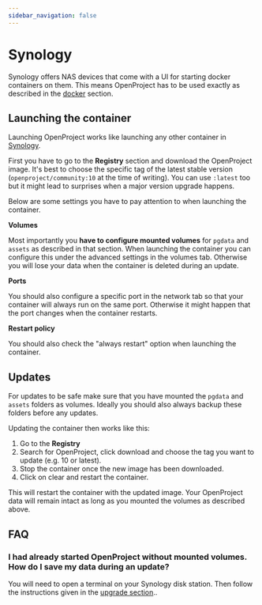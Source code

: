 ```yaml
---
sidebar_navigation: false
---
```


# Synology

Synology offers NAS devices that come with a UI for starting docker containers on them.
This means OpenProject has to be used exactly as described in the [docker](../docker/#recommended-usage) section.

## Launching the container

Launching OpenProject works like launching any other container in [Synology](https://www.synology.com/en-global/knowledgebase/DSM/help/Docker/docker_container).

First you have to go to the **Registry** section and download the OpenProject image.
It's best to choose the specific tag of the latest stable version (`openproject/community:10` at the time of writing).
You can use `:latest` too but it might lead to surprises when a major version upgrade happens.

Below are some settings you have to pay attention to when launching the container.

**Volumes**

Most importantly you **have to configure mounted volumes** for `pgdata` and `assets` as described in that section.
When launching the container you can configure this under the advanced settings in the volumes tab.
Otherwise you will lose your data when the container is deleted during an update.

**Ports**

You should also configure a specific port in the network tab so that your container will always run
on the same port. Otherwise it might happen that the port changes when the container restarts.

**Restart policy**

You should also check the "always restart" option when launching the container.

## Updates

For updates to be safe make sure that you have mounted the `pgdata` and `assets` folders as volumes.
Ideally you should also always backup these folders before any updates.

Updating the container then works like this:

1. Go to the **Registry**
2. Search for OpenProject, click download and choose the tag you want to update (e.g. 10 or latest).
3. Stop the container once the new image has been downloaded.
4. Click on clear and restart the container.

This will restart the container with the updated image.
Your OpenProject data will remain intact as long as you mounted the volumes as described above.

## FAQ

### I had already started OpenProject without mounted volumes. How do I save my data during an update?

You will need to open a terminal on your Synology disk station.
Then follow the instructions given in the [upgrade section](../../installation/docker/#i-have-already-started-openproject-without-mounted-volumes-how-do-i-save-my-data-during-an-update)..
